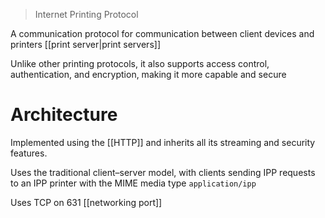 > Internet Printing Protocol

A communication protocol for communication between client devices and printers [[print server|print servers]]

Unlike other printing protocols, it also supports access control, authentication, and encryption, making it more capable and secure

# Architecture 
Implemented using the [[HTTP]] and inherits all its streaming and security features.

Uses the traditional client–server model, with clients sending IPP requests to an IPP printer with the MIME media type `application/ipp` 

Uses TCP on 631 [[networking port]]